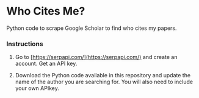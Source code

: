 # Who Cites Me?

Python code to scrape Google Scholar to find who cites my papers.

### Instructions

1. Go to [https://serpapi.com/](https://serpapi.com/) and create an account. Get an API key.

2. Download the Python code available in this repository and update the name of the author you are searching for. You will also need to include your own APIkey.
